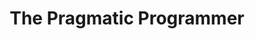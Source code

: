 ---
layout: books
title: The Pragmatic Programmer
subtitle: 
essential: 
categories: ['software']
authors: ['Andy Hunt', ' Dave Thomas']
authors_twitter: ['']
excerpt: .
url: 
amazon_url: 
---
